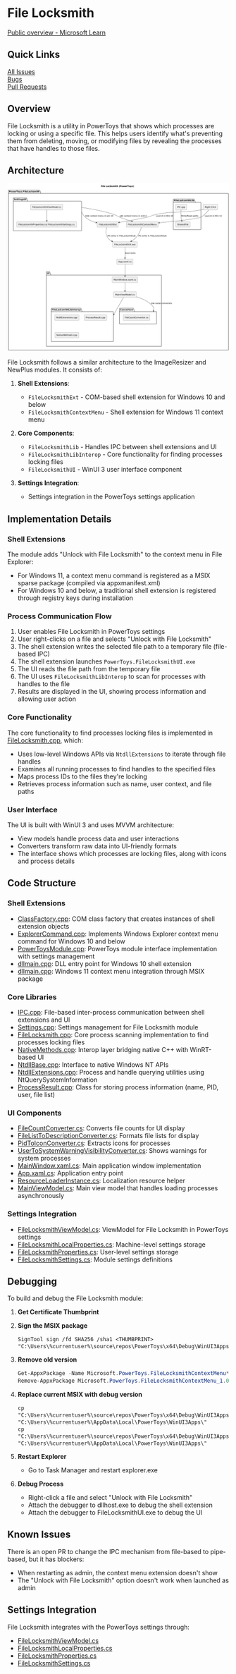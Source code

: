 # File Locksmith

[Public overview - Microsoft Learn](https://learn.microsoft.com/en-us/windows/powertoys/file-locksmith)

## Quick Links

[All Issues](https://github.com/microsoft/PowerToys/issues?q=is%3Aopen%20label%3A%22Product-File%20Locksmith%22)<br>
[Bugs](https://github.com/microsoft/PowerToys/issues?q=is%3Aopen%20label%3A%22Product-File%20Locksmith%22%20label%3AIssue-Bug)<br>
[Pull Requests](https://github.com/microsoft/PowerToys/pulls?q=is%3Apr+is%3Aopen+label%3A%22Product-File+Locksmith%22)

## Overview

File Locksmith is a utility in PowerToys that shows which processes are locking or using a specific file. This helps users identify what's preventing them from deleting, moving, or modifying files by revealing the processes that have handles to those files.

## Architecture

![Diagram](../images/filelocksmith/diagram.png)

File Locksmith follows a similar architecture to the ImageResizer and NewPlus modules. It consists of:

1. **Shell Extensions**:
   - `FileLocksmithExt` - COM-based shell extension for Windows 10 and below
   - `FileLocksmithContextMenu` - Shell extension for Windows 11 context menu

2. **Core Components**:
   - `FileLocksmithLib` - Handles IPC between shell extensions and UI
   - `FileLocksmithLibInterop` - Core functionality for finding processes locking files
   - `FileLocksmithUI` - WinUI 3 user interface component

3. **Settings Integration**:
   - Settings integration in the PowerToys settings application

## Implementation Details

### Shell Extensions

The module adds "Unlock with File Locksmith" to the context menu in File Explorer:

- For Windows 11, a context menu command is registered as a MSIX sparse package (compiled via appxmanifest.xml)
- For Windows 10 and below, a traditional shell extension is registered through registry keys during installation

### Process Communication Flow

1. User enables File Locksmith in PowerToys settings
2. User right-clicks on a file and selects "Unlock with File Locksmith"
3. The shell extension writes the selected file path to a temporary file (file-based IPC)
4. The shell extension launches `PowerToys.FileLocksmithUI.exe`
5. The UI reads the file path from the temporary file
6. The UI uses `FileLocksmithLibInterop` to scan for processes with handles to the file
7. Results are displayed in the UI, showing process information and allowing user action

### Core Functionality

The core functionality to find processes locking files is implemented in [FileLocksmith.cpp](/src/modules/FileLocksmith/FileLocksmithLibInterop/FileLocksmith.cpp), which:

- Uses low-level Windows APIs via `NtdllExtensions` to iterate through file handles
- Examines all running processes to find handles to the specified files
- Maps process IDs to the files they're locking
- Retrieves process information such as name, user context, and file paths

### User Interface

The UI is built with WinUI 3 and uses MVVM architecture:
- View models handle process data and user interactions
- Converters transform raw data into UI-friendly formats
- The interface shows which processes are locking files, along with icons and process details

## Code Structure

### Shell Extensions
- [ClassFactory.cpp](/src/modules/FileLocksmith/FileLocksmithExt/ClassFactory.cpp): COM class factory that creates instances of shell extension objects
- [ExplorerCommand.cpp](/src/modules/FileLocksmith/FileLocksmithExt/ExplorerCommand.cpp): Implements Windows Explorer context menu command for Windows 10 and below
- [PowerToysModule.cpp](/src/modules/FileLocksmith/FileLocksmithExt/PowerToysModule.cpp): PowerToys module interface implementation with settings management
- [dllmain.cpp](/src/modules/FileLocksmith/FileLocksmithExt/dllmain.cpp): DLL entry point for Windows 10 shell extension
- [dllmain.cpp](/src/modules/FileLocksmith/FileLocksmithContextMenu/dllmain.cpp): Windows 11 context menu integration through MSIX package

### Core Libraries
- [IPC.cpp](/src/modules/FileLocksmith/FileLocksmithLib/IPC.cpp): File-based inter-process communication between shell extensions and UI
- [Settings.cpp](/src/modules/FileLocksmith/FileLocksmithLib/Settings.cpp): Settings management for File Locksmith module
- [FileLocksmith.cpp](/src/modules/FileLocksmith/FileLocksmithLibInterop/FileLocksmith.cpp): Core process scanning implementation to find processes locking files
- [NativeMethods.cpp](/src/modules/FileLocksmith/FileLocksmithLibInterop/NativeMethods.cpp): Interop layer bridging native C++ with WinRT-based UI
- [NtdllBase.cpp](/src/modules/FileLocksmith/FileLocksmithLibInterop/NtdllBase.cpp): Interface to native Windows NT APIs
- [NtdllExtensions.cpp](/src/modules/FileLocksmith/FileLocksmithLibInterop/NtdllExtensions.cpp): Process and handle querying utilities using NtQuerySystemInformation
- [ProcessResult.cpp](/src/modules/FileLocksmith/FileLocksmithLibInterop/ProcessResult.cpp): Class for storing process information (name, PID, user, file list)

### UI Components
- [FileCountConverter.cs](/src/modules/FileLocksmith/FileLocksmithUI/Converters/FileCountConverter.cs): Converts file counts for UI display
- [FileListToDescriptionConverter.cs](/src/modules/FileLocksmith/FileLocksmithUI/Converters/FileListToDescriptionConverter.cs): Formats file lists for display
- [PidToIconConverter.cs](/src/modules/FileLocksmith/FileLocksmithUI/Converters/PidToIconConverter.cs): Extracts icons for processes
- [UserToSystemWarningVisibilityConverter.cs](/src/modules/FileLocksmith/FileLocksmithUI/Converters/UserToSystemWarningVisibilityConverter.cs): Shows warnings for system processes
- [MainWindow.xaml.cs](/src/modules/FileLocksmith/FileLocksmithUI/FileLocksmithXAML/MainWindow.xaml.cs): Main application window implementation
- [App.xaml.cs](/src/modules/FileLocksmith/FileLocksmithUI/FileLocksmithXAML/App.xaml.cs): Application entry point
- [ResourceLoaderInstance.cs](/src/modules/FileLocksmith/FileLocksmithUI/Helpers/ResourceLoaderInstance.cs): Localization resource helper
- [MainViewModel.cs](/src/modules/FileLocksmith/FileLocksmithUI/ViewModels/MainViewModel.cs): Main view model that handles loading processes asynchronously

### Settings Integration
- [FileLocksmithViewModel.cs](/src/settings-ui/Settings.UI/ViewModels/FileLocksmithViewModel.cs): ViewModel for File Locksmith in PowerToys settings
- [FileLocksmithLocalProperties.cs](/src/settings-ui/Settings.UI.Library/FileLocksmithLocalProperties.cs): Machine-level settings storage
- [FileLocksmithProperties.cs](/src/settings-ui/Settings.UI.Library/FileLocksmithProperties.cs): User-level settings storage
- [FileLocksmithSettings.cs](/src/settings-ui/Settings.UI.Library/FileLocksmithSettings.cs): Module settings definitions

## Debugging

To build and debug the File Locksmith module:

1. **Get Certificate Thumbprint**

2. **Sign the MSIX package**
   ```
   SignTool sign /fd SHA256 /sha1 <THUMBPRINT> "C:\Users\%currentuser%\source\repos\PowerToys\x64\Debug\WinUI3Apps\FileLocksmithContextMenuPackage.msix"
   ```

3. **Remove old version**
   ```powershell
   Get-AppxPackage -Name Microsoft.PowerToys.FileLocksmithContextMenu*
   Remove-AppxPackage Microsoft.PowerToys.FileLocksmithContextMenu_1.0.0.0_neutral__8wekyb3d8bbwe
   ```

4. **Replace current MSIX with debug version**
   ```
   cp "C:\Users\%currentuser%\source\repos\PowerToys\x64\Debug\WinUI3Apps\FileLocksmithContextMenuPackage.msix" "C:\Users\%currentuser%\AppData\Local\PowerToys\WinUI3Apps\"
   cp "C:\Users\%currentuser%\source\repos\PowerToys\x64\Debug\WinUI3Apps\FileLocksmithContextMenuPackage.dll" "C:\Users\%currentuser%\AppData\Local\PowerToys\WinUI3Apps\"
   ```

5. **Restart Explorer**
   - Go to Task Manager and restart explorer.exe

6. **Debug Process**
   - Right-click a file and select "Unlock with File Locksmith"
   - Attach the debugger to dllhost.exe to debug the shell extension
   - Attach the debugger to FileLocksmithUI.exe to debug the UI

## Known Issues

There is an open PR to change the IPC mechanism from file-based to pipe-based, but it has blockers:
- When restarting as admin, the context menu extension doesn't show
- The "Unlock with File Locksmith" option doesn't work when launched as admin

## Settings Integration

File Locksmith integrates with the PowerToys settings through:
- [FileLocksmithViewModel.cs](/src/settings-ui/Settings.UI/ViewModels/FileLocksmithViewModel.cs)
- [FileLocksmithLocalProperties.cs](/src/settings-ui/Settings.UI.Library/FileLocksmithLocalProperties.cs)
- [FileLocksmithProperties.cs](/src/settings-ui/Settings.UI.Library/FileLocksmithProperties.cs)
- [FileLocksmithSettings.cs](/src/settings-ui/Settings.UI.Library/FileLocksmithSettings.cs)
